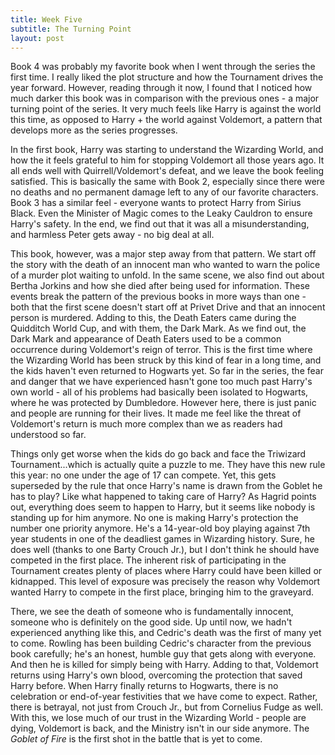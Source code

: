 ```yaml
---
title: Week Five
subtitle: The Turning Point
layout: post
---
```


Book 4 was probably my favorite book when I went through the series the first time. I really liked the plot structure and how the Tournament drives the year forward. However, reading through it now, I found that I noticed how much darker this book was in comparison with the previous ones - a major turning point of the series. It very much feels like Harry is against the world this time, as opposed to Harry + the world against Voldemort, a pattern that develops more as the series progresses. 

In the first book, Harry was starting to understand the Wizarding World, and how the it feels grateful to him for stopping Voldemort all those years ago. It all ends well with Quirrell/Voldemort's defeat, and we leave the book feeling satisfied. This is basically the same with Book 2, especially since there were no deaths and no permanent damage left to any of our favorite characters. Book 3 has a similar feel - everyone wants to protect Harry from Sirius Black. Even the Minister of Magic comes to the Leaky Cauldron to ensure Harry's safety. In the end, we find out that it was all a misunderstanding, and harmless Peter gets away - no big deal at all.

This book, however, was a major step away from that pattern. We start off the story with the death of an innocent man who wanted to warn the police of a murder plot waiting to unfold. In the same scene, we also find out about Bertha Jorkins and how she died after being used for information. These events break the pattern of the previous books in more ways than one - both that the first scene doesn't start off at Privet Drive and that an innocent person is murdered. Adding to this, the Death Eaters came during the Quidditch World Cup, and with them, the Dark Mark. As we find out, the Dark Mark and appearance of Death Eaters used to be a common occurrence during Voldemort's reign of terror. This is the first time where the Wizarding World has been struck by this kind of fear in a long time, and the kids haven't even returned to Hogwarts yet. So far in the series, the fear and danger that we have experienced hasn't gone too much past Harry's own world - all of his problems had basically been isolated to Hogwarts, where he was protected by Dumbledore. However here, there is just panic and people are running for their lives. It made me feel like the threat of Voldemort's return is much more complex than we as readers had understood so far.

Things only get worse when the kids do go back and face the Triwizard Tournament...which is actually quite a puzzle to me. They have this new rule this year: no one under the age of 17 can compete. Yet, this gets superseded by the rule that once Harry's name is drawn from the Goblet he has to play? Like what happened to taking care of Harry? As Hagrid points out, everything does seem to happen to Harry, but it seems like nobody is standing up for him anymore. No one is making Harry's protection the number one priority anymore. He's a 14-year-old boy playing against 7th year students in one of the deadliest games in Wizarding history. Sure, he does well (thanks to one Barty Crouch Jr.), but I don't think he should have competed in the first place. The inherent risk of participating in the Tournament creates plenty of places where Harry could have been killed or kidnapped. This level of exposure was precisely the reason why Voldemort wanted Harry to compete in the first place, bringing him to the graveyard. 

There, we see the death of someone who is fundamentally innocent, someone who is definitely on the good side. Up until now, we hadn't experienced anything like this, and Cedric's death was the first of many yet to come. Rowling has been building Cedric's character from the previous book carefully; he's an honest, humble guy that gets along with everyone. And then he is killed for simply being with Harry. Adding to that, Voldemort returns using Harry's own blood, overcoming the protection that saved Harry before. When Harry finally returns to Hogwarts, there is no celebration or end-of-year festivities that we have come to expect. Rather, there is betrayal, not just from Crouch Jr., but from Cornelius Fudge as well. With this, we lose much of our trust in the Wizarding World - people are dying, Voldemort is back, and the Ministry isn't in our side anymore. The *Goblet of Fire* is the first shot in the battle that is yet to come. 
